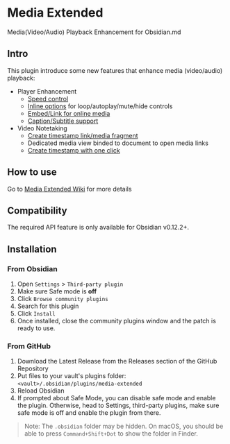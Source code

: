 # Media Extended

Media(Video/Audio) Playback Enhancement for Obsidian.md

## Intro

This plugin introduce some new features that enhance media (video/audio) playback: 

- Player Enhancement
  - [Speed control](https://github.com/aidenlx/media-extended/wiki/Speed-Control)
  - [Inline options](https://github.com/aidenlx/media-extended/wiki/Inline-Options) for loop/autoplay/mute/hide controls
  - [Embed/Link for online media](https://github.com/aidenlx/media-extended/wiki/Create-Online-Media-Embed-Link)
  - [Caption/Subtitle support](https://github.com/aidenlx/media-extended/wiki/Caption-Subtitle-Support)
- Video Notetaking
  - [Create timestamp link/media fragment](https://github.com/aidenlx/media-extended/wiki/Restrict-Play-Range)
  - Dedicated media view binded to document to open media links
  - [Create timestamp with one click](https://github.com/aidenlx/media-extended/wiki/Get-Timestamp)

## How to use

Go to [Media Extended Wiki](https://github.com/aidenlx/media-extended/wiki) for more details

## Compatibility

The required API feature is only available for Obsidian v0.12.2+.

## Installation

### From Obsidian

1. Open `Settings` > `Third-party plugin`
2. Make sure Safe mode is **off**
3. Click `Browse community plugins`
4. Search for this plugin
5. Click `Install`
6. Once installed, close the community plugins window and the patch is ready to use.

### From GitHub

1. Download the Latest Release from the Releases section of the GitHub Repository
2. Put files to your vault's plugins folder: `<vault>/.obsidian/plugins/media-extended`
3. Reload Obsidian
4. If prompted about Safe Mode, you can disable safe mode and enable the plugin.
   Otherwise, head to Settings, third-party plugins, make sure safe mode is off and
   enable the plugin from there.

> Note: The `.obsidian` folder may be hidden. On macOS, you should be able to press `Command+Shift+Dot` to show the folder in Finder.
